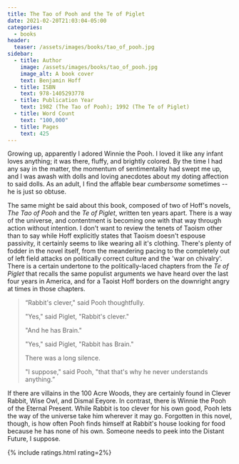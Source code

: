 ```yaml
---
title: The Tao of Pooh and the Te of Piglet
date: 2021-02-20T21:03:04-05:00
categories:
  - books
header:
  teaser: /assets/images/books/tao_of_pooh.jpg
sidebar:
  - title: Author
    image: /assets/images/books/tao_of_pooh.jpg
    image_alt: A book cover
    text: Benjamin Hoff
  - title: ISBN
    text: 978-1405293778
  - title: Publication Year
    text: 1982 (The Tao of Pooh); 1992 (The Te of Piglet)
  - title: Word Count
    text: "100,000"
  - title: Pages
    text: 425
---
```


Growing up, apparently I adored Winnie the Pooh. I loved it like any infant loves anything; it was there, fluffy, and brightly colored. By the time I had any say in the matter, the momentum of sentimentality had swept me up, and I was awash with dolls and loving anecdotes about my doting affection to said dolls. As an adult, I find the affable bear *cumbersome* sometimes -- he is just so obtuse.

The same might be said about this book, composed of two of Hoff's novels, *The Tao of Pooh* and the *Te of Piglet*, written ten years apart. There is a way of the universe, and contentment is becoming one with that way through action without intention. I don't want to review the tenets of Taoism other than to say while Hoff explicitly states that Taoism doesn't espouse passivity, it certainly seems to like wearing all it's clothing. There's plenty of fodder in the novel itself, from the meandering pacing to the completely out of left field attacks on politically correct culture and the 'war on chivalry'. There is a certain undertone to the politically-laced chapters from the *Te of Piglet* that recalls the same populist arguments we have heard over the last four years in America, and for a Taoist Hoff borders on the downright angry at times in those chapters.

> “Rabbit's clever," said Pooh thoughtfully.
>
> "Yes," said Piglet, "Rabbit's clever."
>
> "And he has Brain."
>
> "Yes," said Piglet, "Rabbit has Brain."
>
> There was a long silence.
>
> "I suppose," said Pooh, "that that's why he never understands anything.”

If there are villains in the 100 Acre Woods, they are certainly found in Clever Rabbit, Wise Owl, and Dismal Eeyore. In contrast, there is Winnie the Pooh of the Eternal Present. While Rabbit is too clever for his own good, Pooh lets the way of the universe take him wherever it may go. Forgotten in this novel, though, is how often Pooh finds himself at Rabbit's house looking for food because he has none of his own. Someone needs to peek into the Distant Future, I suppose.

{% include ratings.html rating=2%}
